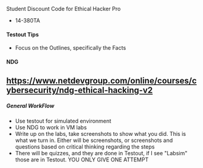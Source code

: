 Student Discount Code for Ethical Hacker Pro
- 14-380TA


#### Testout Tips
- Focus on the Outlines, specifically the Facts 

#### NDG
https://www.netdevgroup.com/online/courses/cybersecurity/ndg-ethical-hacking-v2
- 

##### General WorkFlow
- Use testout for simulated environment
- Use NDG to work in VM labs
- Write up on the labs, take screenshots to show what you did. This is what we turn in. Either will be screenshots, or screenshots and questions based on critical thinking regarding the steps
- There will be quizzes, and they are done in Testout, if I see "Labsim" those are in Testout. YOU ONLY GIVE ONE ATTEMPT

